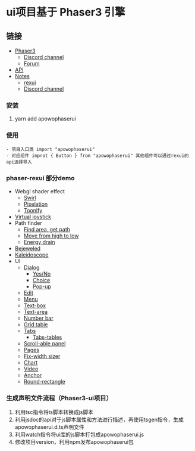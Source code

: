 # ui项目基于 Phaser3 引擎

## 链接

- [Phaser3](https://github.com/photonstorm/phaser)
    - [Discord channel](https://discord.gg/phaser)
    - [Forum](https://phaser.discourse.group/)
- [API](https://photonstorm.github.io/phaser3-docs/index.html)
- [Notes](https://rexuirainbow.github.io/phaser3-rexui-notes/docs/site/index.html)
    - [rexui](https://rexuirainbow.github.io/phaser3-rexui-notes/docs/site/ui-overview/)
    - [Discord channel](https://discord.gg/kWkuFZK)

### 安装

1. yarn add apowophaserui

### 使用

    - 项目入口类 import "apowophaserui"
    - 对应组件 improt { Button } from "apowophaserui" 其他组件可以通过rexui的api选择导入

### phaser-rexui 部分demo

- Webgl shader effect
    - [Swirl](https://codepen.io/rexuirainbow/full/RBXQBo)
    - [Pixelation](https://codepen.io/rexuirainbow/full/MqgmgE)
    - [Toonify](https://codepen.io/rexuirainbow/full/ErWNXa)
- [Virtual joystick](https://codepen.io/rexuirainbow/full/oyqvQY)
- Path finder
    - [Find area, get path](https://codepen.io/rexuirainbow/full/qvJwjJ)
    - [Move from high to low](https://codepen.io/rexuirainbow/full/NJOmQg)
    - [Energy drain](https://codepen.io/rexuirainbow/pen/vMjNNm)
- [Bejeweled](https://codepen.io/rexuirainbow/full/wEVYoY)
- [Kaleidoscope](https://codepen.io/rexuirainbow/full/RdzvVj)
- UI
    - [Dialog](https://codepen.io/rexuirainbow/pen/oQjMWE)
        - [Yes/No](https://codepen.io/rexuirainbow/pen/MPZWZG)
        - [Choice](https://codepen.io/rexuirainbow/pen/ePoRVz)
        - [Pop-up](https://codepen.io/rexuirainbow/pen/NEpjmP)
    - [Edit](https://codepen.io/rexuirainbow/pen/YbvwBw)
    - [Menu](https://codepen.io/rexuirainbow/pen/PxOEBr)
    - [Text-box](https://codepen.io/rexuirainbow/pen/MzGoJv)
    - [Text-area](https://codepen.io/rexuirainbow/pen/JzBZzy)
    - [Number bar](https://codepen.io/rexuirainbow/pen/qLZPXr)
    - [Grid table](https://codepen.io/rexuirainbow/pen/XyJbWX)
    - [Tabs](https://codepen.io/rexuirainbow/pen/qJeVza)
        - [Tabs-tables](https://codepen.io/rexuirainbow/pen/BGKvXK)
    - [Scroll-able panel](https://codepen.io/rexuirainbow/pen/YMyBom)
    - [Pages](https://codepen.io/rexuirainbow/pen/vPWzBa)
    - [Fix-width sizer](https://codepen.io/rexuirainbow/pen/WPJPdK)
    - [Chart](https://codepen.io/rexuirainbow/pen/qwVBNy)
    - [Video](https://codepen.io/rexuirainbow/pen/Gazmyz)
    - [Anchor](https://codepen.io/rexuirainbow/pen/jJqXxB)
    - [Round-rectangle](https://codepen.io/rexuirainbow/pen/ZqqJjG)
    
### 生成声明文件流程（Phaser3-ui项目）
1. 利用tsc指令将ts脚本转换成js脚本
2. 利用jsdoc的api对于js脚本属性和方法进行描述，再使用tsgen指令，生成apowophaserui.d.ts声明文件
3. 利用watch指令将ui库的js脚本打包成apowophaserui.js
4. 修改项目version，利用npm发布apowophaserui包
